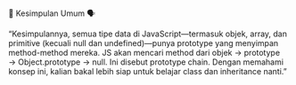 🔁 Kesimpulan Umum
🗣️

“Kesimpulannya, semua tipe data di JavaScript—termasuk objek, array, dan primitive (kecuali null dan undefined)—punya prototype yang menyimpan method-method mereka.
JS akan mencari method dari objek → prototype → Object.prototype → null. Ini disebut prototype chain.
Dengan memahami konsep ini, kalian bakal lebih siap untuk belajar class dan inheritance nanti.”
